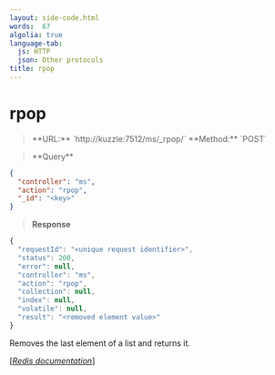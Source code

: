 ```yaml
---
layout: side-code.html
words:  67
algolia: true
language-tab:
  js: HTTP
  json: Other protocols
title: rpop
---
```


# rpop




<blockquote class="js">
<p>
**URL:** `http://kuzzle:7512/ms/_rpop/<key>`  
**Method:** `POST`
</p>
</blockquote>

<blockquote class="json">
<p>
**Query**
</p>
</blockquote>


```json
{
  "controller": "ms",
  "action": "rpop",
  "_id": "<key>"
}
```

>**Response**

```javascript
{
  "requestId": "<unique request identifier>",
  "status": 200,
  "error": null,
  "controller": "ms",
  "action": "rpop",
  "collection": null,
  "index": null,
  "volatile": null,
  "result": "<removed element value>"
}
```

Removes the last element of a list and returns it.

[[_Redis documentation_]](https://redis.io/commands/rpop)
